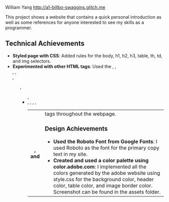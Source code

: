 William Yang
http://a1-billbo-swaggins.glitch.me

This project shows a website that contains a quick personal introduction as well as some references for anyone interested to see my skills as a programmer.

## Technical Achievements
- **Styled page with CSS**: Added rules for the body, h1, h2, h3, table, th, td, and img selectors.
- **Experimented with other HTML tags**: Used the <link>, <img>, <address>, <a>, <br>, <ol>, <ul>, <li>, <abbr>, <table>, <tr>, <th>, and <td> tags throughout the webpage.

### Design Achievements
- **Used the Roboto Font from Google Fonts**: I used Roboto as the font for the primary copy text in my site.
- **Created and used a color palette using color.adobe.com**: I implemented all the colors generated by the adobe website using style.css for the background color, header color, table color, and image border color. Screenshot can be found in the assets folder.

